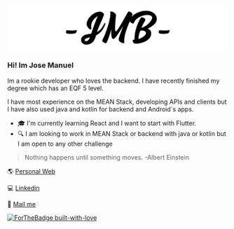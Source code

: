 [![jmbargueno.com](https://github.com/JMBargueno/jmbargueno/raw/master/assets/weblogodarkkk.png)](https://jmbargueno.com)


### Hi! Im Jose Manuel

Im a rookie developer who loves the backend. I have recently finished my degree which has an EQF 5 level.

I have most experience on the MEAN Stack, developing APIs and clients but I have also used java and kotlin for backend and Android´s apps.

- 🎓 I'm currently learning React and I want to start with Flutter. 
- 🔍 I am looking to work in MEAN Stack or backend with java or kotlin but I am open to any other challenge



>Nothing happens until something moves. -Albert Einstein




:earth_americas: [Personal Web](https://jmbargueno.com)

:computer: [Linkedin](https://www.linkedin.com/in/jmbargueno/)

:email: [Mail me](mailto:contact@jmbargueno.com)

[![ForTheBadge built-with-love](http://ForTheBadge.com/images/badges/built-with-love.svg)](https://jmbargueno.com)
